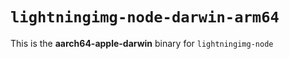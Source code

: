 # `lightningimg-node-darwin-arm64`

This is the **aarch64-apple-darwin** binary for `lightningimg-node`

